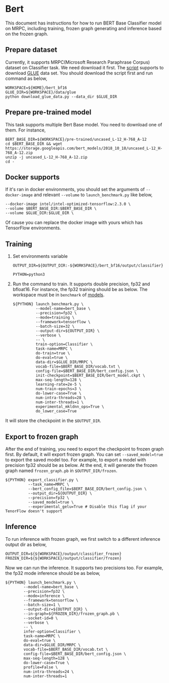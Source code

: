 # Bert

This document has instructions for how to run BERT Base Classifier model on MRPC, including training, frozen graph generating and inference based on the frozen graph.

## Prepare dataset

Currently, it supports MRPC(Microsoft Research Paraphrase Corpus) dataset on Classifier task. We need download it first. The [script](https://gist.github.com/W4ngatang/60c2bdb54d156a41194446737ce03e2e " ") supports to download [GLUE](https://gluebenchmark.com/tasks) data set. You should download the script first and run command as below,

``` shell
WORKSPACE=${HOME}/bert_bf16
GLUE_DIR=${WORKSPACE}/data/glue
python download_glue_data.py --data_dir $GLUE_DIR
```

## Prepare pre-trained model

This task supports multiple Bert Base model. You need to download one of them. For instance,

``` shell
BERT_BASE_DIR=${WORKSPACE}/pre-trained/uncased_L-12_H-768_A-12
cd $BERT_BASE_DIR && wget https://storage.googleapis.com/bert_models/2018_10_18/uncased_L-12_H-768_A-12.zip
unzip -j uncased_L-12_H-768_A-12.zip
cd -
```

## Docker supports

If it's ran in docker environments, you should set the arguments of `--docker-image` and relevant `--volume` to `launch_benchmark.py` like below,

``` shell
--docker-image intel/intel-optimized-tensorflow:2.3.0 \
--volume $BERT_BASE_DIR:$BERT_BASE_DIR \
--volume $GLUE_DIR:$GLUE_DIR \
```

Of cause you can replace the docker image with yours which has TensorFlow environments.

## Training

1. Set environments variable
   ``` shell
   OUTPUT_DIR=${OUTPUT_DIR:-${WORKSPACE}/bert_bf16/output/classifier}

   PYTHON=python3
   ```
2. Run the command to train. It supports double precision, fp32 and bfloat16. For instance, the fp32 training should be as below. The workspace must be in `benchmark` of [models](https://github.com/IntelAI/models).

   ``` shell
   ${PYTHON} launch_benchmark.py \
             --model-name=bert_base \
             --precision=fp32 \
             --mode=training \
             --framework=tensorflow \
             --batch-size=32 \
             --output-dir=${OUTPUT_DIR} \
             --verbose \
             -- \
             train-option=Classifier \
             task-name=MRPC \
             do-train=true \
             do-eval=true \
             data-dir=$GLUE_DIR/MRPC \
             vocab-file=$BERT_BASE_DIR/vocab.txt \
             config-file=$BERT_BASE_DIR/bert_config.json \
             init-checkpoint=$BERT_BASE_DIR/bert_model.ckpt \
             max-seq-length=128 \
             learning-rate=2e-5 \
             num-train-epochs=3 \
             do-lower-case=True \
             num-intra-threads=28 \
             num-inter-threads=1 \
             experimental_mkldnn_ops=True \
             do_lower_case=True

   ```

It will store the checkpoint in the `$OUTPUT_DIR`.

## Export to frozen graph

After the end of training, you need to export the checkpoint to frozen graph first. By default, it will export frozen graph. You can set `--saved_model=true` to export the saved model too. For example, to export a model with precision fp32 should be as below. At the end, it will generate the frozen graph named `frozen_graph.pb` in `$OUTPUT_DIR/frozen`.

``` shell
${PYTHON} export_classifier.py \
          --task_name=MRPC \
          --bert_config_file=$BERT_BASE_DIR/bert_config.json \
          --output_dir=${OUTPUT_DIR} \
          --precision=fp32 \
          --saved_model=true \
          --experimental_gelu=True # Disable this flag if your TenorFlow doesn't support
```

## Inference

To run inference with frozen graph, we first switch to a different inference output dir as below,

``` shell
OUTPUT_DIR=${${WORKSPACE}/output/classifier_frozen}
FROZEN_DIR=${${WORKSPACE}/output/classifier/frozen}
```

Now we can run the inference. It supports two precisions too. For example, the fp32 mode inference should be as below,

``` shell
${PYTHON} launch_benchmark.py \
        --model-name=bert_base \
        --precision=fp32 \
        --mode=inference \
        --framework=tensorflow \
        --batch-size=1 \
        --output-dir=${OUTPUT_DIR} \
        --in-graph=${FROZEN_DIR}/frozen_graph.pb \
        --socket-id=0 \
        --verbose \
        -- \
        infer-option=Classifier \
        task-name=MRPC \
        do-eval=true \
        data-dir=$GLUE_DIR/MRPC \
        vocab-file=$BERT_BASE_DIR/vocab.txt \
        config-file=$BERT_BASE_DIR/bert_config.json \
        max-seq-length=128 \
        do-lower-case=True \
        profile=False \
        num-intra-threads=24 \
        num-inter-threads=1
```
